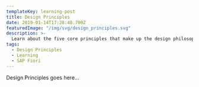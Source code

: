 ```yaml
---
templateKey: learning-post
title: Design Principles
date: 2019-01-14T17:28:48.700Z
featuredImage: "/img/svg/design_principles.svg"
description: >-
  Learn about the five core principles that make up the design philosophy of SAP Fiori.
tags:
  - Design Principles
  - Learning
  - SAP Fiori
---
```


Design Principles goes here...